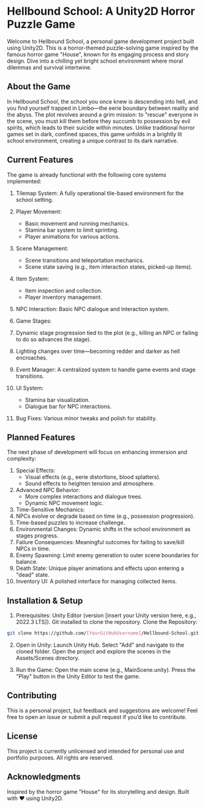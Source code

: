 # Hellbound School: A Unity2D Horror Puzzle Game

Welcome to Hellbound School, a personal game development project built using Unity2D. This is a horror-themed puzzle-solving game inspired by the famous horror game "House", known for its engaging process and story design. Dive into a chilling yet bright school environment where moral dilemmas and survival intertwine.

## About the Game
In Hellbound School, the school you once knew is descending into hell, and you find yourself trapped in Limbo—the eerie boundary between reality and the abyss. The plot revolves around a grim mission: to "rescue" everyone in the scene, you must kill them before they succumb to possession by evil spirits, which leads to their suicide within minutes. Unlike traditional horror games set in dark, confined spaces, this game unfolds in a brightly lit school environment, creating a unique contrast to its dark narrative.

## Current Features
The game is already functional with the following core systems implemented:

1. Tilemap System: A fully operational tile-based environment for the school setting.

2. Player Movement:
    - Basic movement and running mechanics.
    - Stamina bar system to limit sprinting.
    - Player animations for various actions.

3. Scene Management:
    - Scene transitions and teleportation mechanics.
    - Scene state saving (e.g., item interaction states, picked-up items).

4. Item System:
    - Item inspection and collection.
    - Player inventory management.
5. NPC Interaction: Basic NPC dialogue and interaction system.
6. Game Stages:
7. Dynamic stage progression tied to the plot (e.g., killing an NPC or failing to do so advances the stage).
8. Lighting changes over time—becoming redder and darker as hell encroaches.
9. Event Manager: A centralized system to handle game events and stage transitions.
10. UI System:
    - Stamina bar visualization.
    - Dialogue bar for NPC interactions.
11. Bug Fixes: Various minor tweaks and polish for stability.

## Planned Features
The next phase of development will focus on enhancing immersion and complexity:

1. Special Effects:
    - Visual effects (e.g., eerie distortions, blood splatters).
    - Sound effects to heighten tension and atmosphere.
2. Advanced NPC Behavior:
    - More complex interactions and dialogue trees.
    - Dynamic NPC movement logic.
3. Time-Sensitive Mechanics:
4. NPCs evolve or degrade based on time (e.g., possession progression).
5. Time-based puzzles to increase challenge.
6. Environmental Changes: Dynamic shifts in the school environment as stages progress.
7. Failure Consequences: Meaningful outcomes for failing to save/kill NPCs in time.
8. Enemy Spawning: Limit enemy generation to outer scene boundaries for balance.
9. Death State: Unique player animations and effects upon entering a "dead" state.
10. Inventory UI: A polished interface for managing collected items.

## Installation & Setup
1. Prerequisites:
Unity Editor (version [insert your Unity version here, e.g., 2022.3 LTS]).
Git installed to clone the repository.
Clone the Repository:

```bash
git clone https://github.com/[YourGitHubUsername]/Hellbound-School.git
```
2. Open in Unity:
Launch Unity Hub.
Select "Add" and navigate to the cloned folder.
Open the project and explore the scenes in the Assets/Scenes directory.

3. Run the Game:
Open the main scene (e.g., MainScene.unity).
Press the "Play" button in the Unity Editor to test the game.

## Contributing
This is a personal project, but feedback and suggestions are welcome! Feel free to open an issue or submit a pull request if you’d like to contribute.

## License
This project is currently unlicensed and intended for personal use and portfolio purposes. All rights are reserved.

## Acknowledgments
Inspired by the horror game "House" for its storytelling and design.
Built with ❤️ using Unity2D.